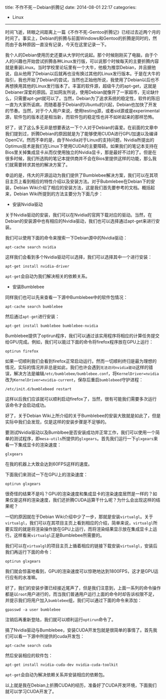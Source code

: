 title: 不作不死－Debian折腾记
date: 2014-08-01 22:17
categories: 
- Linux
---

时间飞逝，转眼之间距离上一篇《不作不死-Gentoo折腾记》已经过去近两个月的时间了。事实上，Debian的折腾与前面Windows和Gentoo的折腾是同时的，然而由于各种原因一直没有记录，今天在这里记录一下。

我个人的Debian使用历史还要从大学时代说起。那个时候刚刚买了电脑，由于个人的兴趣也开始尝试折腾各种Linux发行版，可以说那个时候每天的主要折腾内容就是重装Linux。当时学校里论坛里有一个大牛，他极为推崇Debian，并且据他说，自从他用了Debian以后就再也没有换过其他的Linux发行版本。于是在大牛的指引，我也开始了Debian的尝试，当然也正始他所说，我使用了Debian以后也不再想换用其他的Linux发行版本了。丰富的软件源，超级牛力的apt-get，这就是Debianer深爱的原因。正如网友所说，使用Debian就像开了一家超市，无论缺什么，只需要apt-get就可以了。当然，Debian为了追求系统的稳定性，软件的陈旧一直为大家所诟病，而随着基于Debian的Ubuntu的兴起，Debian也加快了开发的节奏。当然，对于个人用户来说，使用testing源，或者sid源或是experimental源，软件包的版本还是相当新，而软件包的稳定性也并不如听起来的那样恐怖。

好了，说了这么多无非是想要表达一下个人对于Debian的喜爱。在前面的文章中我们提到过，折腾Debian的原因就是为了能够使用CUDA进行GPU加速以及编译OpenCV。然而不幸的是，由于Nvidia对于Linux的支持问题，Nvidia所提出的Optimus技术是我们在Linux下使用CUDA的主要障碍。如果我们的笔记本支持在Bios里关掉集成显卡从而仅使用独立的Nvidia显卡，那是最好不过的了。但是在很多时候，我们所选购的笔记本提供商并不会在Bios里提供这样的功能，那么我们就需要转求其他的解决方案了。

幸运的是，伟大的开源运动为我们提供了Bumblebee解决方案，我们可以在其项目主页上看到相应的特性介绍以及安装方法。对于Bubmlebee在Debian下的安装，Debian Wiki介绍了相应的安装方法，这是我们首先要参考的文档。概括起来，Debian Wiki所提到的方法主要分为下面几步：

* 安装Nvidia驱动

关于Nvidia驱动的安装，我们可以在Nvidia的官网下载对应的驱动。当然，在Debian的安装源中也有相应的Nvidia驱动，我们也可以选择通过apt-get来进行安装。

我们可以使用下面的命令来搜索一下Debian源中的Nvidia驱动：

	apt-cache search nvidia

这样我们会看到多个Nvidia驱动可以选择，我们可以选择其中一个进行安装：

	apt-get install nvidia-driver

`apt-get`会自动为我们解决相关的依赖关系。

* 安装Bumblebee

同样我们也可以先来查看一下源中Bumblebee中的软件包情况：

	apt-cache search bumblebee

然后通过`apt-get`进行安装：

	apt-get install bumblebee bumblebee-nvidia

Bumblebee提供了optirun程序，我们可以通过该实用程序将相应的计算任务提交给GPU完成。例如，我们可以能过下面的命令将firefox程序放在GPU上运行：

	optirun firefox

如果一切顺利我们会看到firefox正常启动运行。然而一切顺利终归是最为理想的情况，实际的情况并非总是如此，我们也许会遇到`无法访问nvidia驱动`这样的错误，解决方法是编辑`/etc/bumblebee/bumblebee.conf`，将`KernelDriver=nvidia`改为`KernelDriver=nvidia-current`，保存后重启`bumblebeed`守护进程：

	/etc/init.d/bumblebeed restart

这样以后我们应该就可以顺利启动firefox了，当然，很有可能我们需要多次运行该命令才会启动成功。

好了，关于Debian Wiki上所介绍的关于Bumblebee的安装大致就是如此了，但是实际中我们会发现，仅是这样的安装步骤是不足够的。

要测试Nvidia驱动以及Bumblbee是否安装成功并正常工作，我们可以使用一个简单的测试程序，即`mesa-utils`所提供的`glxgears`。首先我们运行一下`glxgears`来看一下集成显卡的渲染速度：

	glxgears

在我的机器上大致会达到60FPS这样的速度。

下面我们来测试一下在GPU上的渲染速度：

	optirun glxgears

很奇怪的结果不是吗？GPU的渲染速度和集成显卡的渲染速度居然是一样的？如果仅是这样的渲染速度，我们还折腾CUDA运算干什么呢？为什么会出现这样的结果呢？

一切的原因就在于Debian Wiki介绍中少了一步，那就是安装`virtualgl`。关于`virtualgl`，我们可以在其项目主页上看到相应的介绍，简单来说，`virtualgl`所要实现的就是将渲染操作放在GPU上运行，而将渲染结果显示放在集成显卡上运行。这样看来`virtualgl`正是Bumblebee所需要的。

我们可以在`virtualgl`的项目主页上循着相应的链接下载安装`virtualgl`，安装后我们再运行下面的命令：

	optirun glxgears

我们就会惊喜地看到，GPU的渲染速度可以惊艳地达到1800FPS，这才是GPU运行应有的水准嘛。

好了，我们的安装步骤已经接近尾声了，但是我们注意到，上面一系列的命令操作都是以`root`用户进行的，而当我们普通用户运行上面的命令时却告诉权限不足，并提示我们将用户加入`bumblebee`组，我们可以通过下面的命令来添加：

	gpasswd -a user bumblebee

注销后再重新登陆，我们就可以顺利运行`optirun`命令了。

搞了Nvidia驱动与Bumblebee，安装CUDA开发包就是很简单的事情了。首先我们可以看一下源中所提供的cuda开发包：

	apt-cache search cuda

然后安装相应的软件包：

	apt-get install nvidia-cuda-dev nvidia-cuda-toolkit

`apt-get`会自动为解决依赖关系并安装相应的依赖包。

以上就是我在Debian上折腾CUDA的经历，准备好了CUDA开发环境，下面我们就可以学习CUDA开发了。
